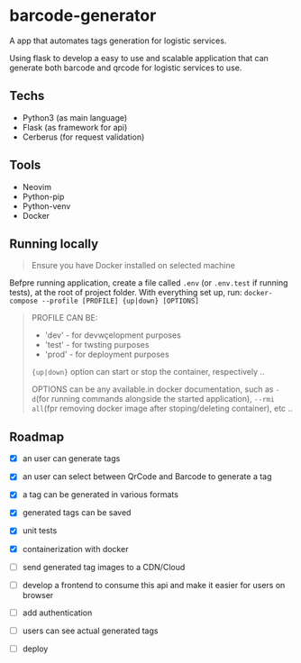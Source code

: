 # barcode-generator

  A app that automates tags generation for logistic services.

  Using flask to develop a easy to use and scalable application that can generate both barcode and qrcode for logistic services to use.

## Techs

  - Python3 (as main language)
  - Flask (as framework for api)
  - Cerberus (for request validation)

## Tools

  - Neovim
  - Python-pip
  - Python-venv
  - Docker

## Running locally

> Ensure you have Docker installed on selected machine

  Befpre running application, create a file called ` .env ` (or ` .env.test ` if running tests), at the root of project folder.
  With everything set up, run: ` docker-compose --profile [PROFILE] {up|down} [OPTIONS] `

> PROFILE CAN BE:
>   -   'dev'   - for devwçelopment purposes
>   -   'test'  - for twsting purposes
>   -   'prod'  - for deployment purposes
>
>
> `{up|down}` option can start or stop the container, respectively ..
>
>
> OPTIONS can be any available.in docker documentation, such as ` -d `(for running commands alongside the started application), ` --rmi all `(fpr removing docker image after stoping/deleting container), etc ..

## Roadmap

  - [x] an user can generate tags
  - [x] an user can select between QrCode and Barcode to generate a tag
  - [x] a tag can be generated in various formats
  - [x] generated tags can be saved
  - [x] unit tests
  - [x] containerization with docker
  - [ ] send generated tag images to a CDN/Cloud
  - [ ] develop a frontend to consume this api and make it easier for users on browser
  - [ ] add authentication
  - [ ] users can see actual generated tags
  - [ ] deploy

